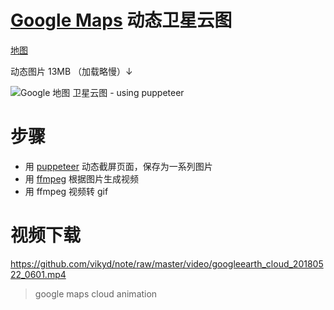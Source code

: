 # [Google Maps](https://www.google.com.hk/maps/@31.1957844,110.5654473,9446822m/data=!3m1!1e3) 动态卫星云图

[地图](https://www.google.com.hk/maps/@31.1957844,110.5654473,9446822m/data=!3m1!1e3)

动态图片 13MB （加载略慢）↓

![Google 地图 卫星云图 - using puppeteer](https://github.com/vikyd/note/raw/master/img/googlemaps_cloud_20180522_26.gif)



# 步骤
- 用 [puppeteer](https://github.com/GoogleChrome/puppeteer) 动态截屏页面，保存为一系列图片
- 用 [ffmpeg](https://www.ffmpeg.org/) 根据图片生成视频
- 用 ffmpeg 视频转 gif


# 视频下载
https://github.com/vikyd/note/raw/master/video/googleearth_cloud_20180522_0601.mp4



> google maps cloud animation
